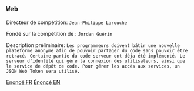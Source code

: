 `Web`
----------------

Directeur de compétition: `Jean-Philippe Larouche`

Fondé sur la compétition de : `Jordan Guérin`

Description préliminaire: `Les programmeurs doivent bâtir une nouvelle plateforme anonyme afin de pouvoir partager du code sans pouvoir être retracé. Certaine partie du code serveur ont déja été implémenté. Le serveur d'identité qui gère la connexion des utilisateurs, ainsi que le service de dépôt de code. Pour gérer les accès aux services, un JSON Web Token sera utilisé.`

[Énoncé FR](src/webdocs/static/enonce.md)
[Énoncé EN](src/webdocs/static/tasks.md)

